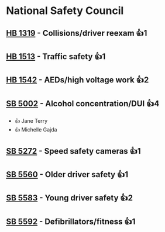 # National Safety Council

## [HB 1319](/bill/2023-24/hb/1319/) - Collisions/driver reexam 👍1  

## [HB 1513](/bill/2023-24/hb/1513/) - Traffic safety 👍1  

## [HB 1542](/bill/2023-24/hb/1542/) - AEDs/high voltage work 👍2  

## [SB 5002](/bill/2023-24/sb/5002/) - Alcohol concentration/DUI 👍4  
* 👍 Jane Terry
* 👍 Michelle Gajda

## [SB 5272](/bill/2023-24/sb/5272/) - Speed safety cameras 👍1  

## [SB 5560](/bill/2023-24/sb/5560/) - Older driver safety 👍1  

## [SB 5583](/bill/2023-24/sb/5583/) - Young driver safety 👍2  

## [SB 5592](/bill/2023-24/sb/5592/) - Defibrillators/fitness 👍1  